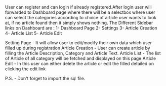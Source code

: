 User can register and can login if already registered.After login user will forwarded to Dashboard page where there will be a selectbox 
where user can select the categories according to choice of article user wants to look at, if no article found then it simply shows nothing.
The Different Sidebar links on Dashboard are :
1- Dashboard Page
2- Settings
3- Article Creation
4- Article List
5- Article Edit

Setting Page -  It will allow user to edit/modify their own data which user filled up during registration
Article Creation - User can create article by filling the Article Description, Category and Article Text.
Article List - The list of Article of all category will be fetched and displayed on this page
Article Edit - In this user can either delete the article or edit the filled detailed on clicking the edit link

P.S. - Don't forget to import the sql file.
